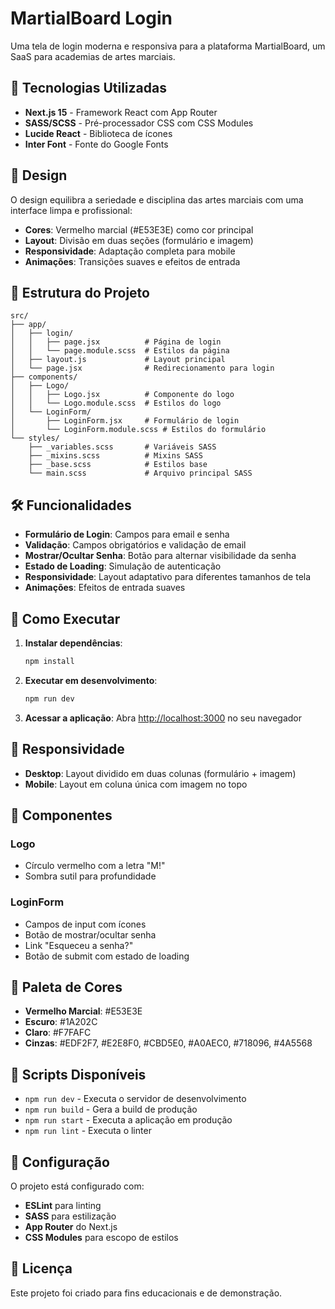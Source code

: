 # MartialBoard Login

Uma tela de login moderna e responsiva para a plataforma MartialBoard, um SaaS para academias de artes marciais.

## 🚀 Tecnologias Utilizadas

- **Next.js 15** - Framework React com App Router
- **SASS/SCSS** - Pré-processador CSS com CSS Modules
- **Lucide React** - Biblioteca de ícones
- **Inter Font** - Fonte do Google Fonts

## 🎨 Design

O design equilibra a seriedade e disciplina das artes marciais com uma interface limpa e profissional:

- **Cores**: Vermelho marcial (#E53E3E) como cor principal
- **Layout**: Divisão em duas seções (formulário e imagem)
- **Responsividade**: Adaptação completa para mobile
- **Animações**: Transições suaves e efeitos de entrada

## 📁 Estrutura do Projeto

```
src/
├── app/
│   ├── login/
│   │   ├── page.jsx          # Página de login
│   │   └── page.module.scss  # Estilos da página
│   ├── layout.js             # Layout principal
│   └── page.jsx              # Redirecionamento para login
├── components/
│   ├── Logo/
│   │   ├── Logo.jsx          # Componente do logo
│   │   └── Logo.module.scss  # Estilos do logo
│   └── LoginForm/
│       ├── LoginForm.jsx     # Formulário de login
│       └── LoginForm.module.scss # Estilos do formulário
└── styles/
    ├── _variables.scss       # Variáveis SASS
    ├── _mixins.scss          # Mixins SASS
    ├── _base.scss            # Estilos base
    └── main.scss             # Arquivo principal SASS
```

## 🛠️ Funcionalidades

- **Formulário de Login**: Campos para email e senha
- **Validação**: Campos obrigatórios e validação de email
- **Mostrar/Ocultar Senha**: Botão para alternar visibilidade da senha
- **Estado de Loading**: Simulação de autenticação
- **Responsividade**: Layout adaptativo para diferentes tamanhos de tela
- **Animações**: Efeitos de entrada suaves

## 🚀 Como Executar

1. **Instalar dependências**:

   ```bash
   npm install
   ```

2. **Executar em desenvolvimento**:

   ```bash
   npm run dev
   ```

3. **Acessar a aplicação**:
   Abra [http://localhost:3000](http://localhost:3000) no seu navegador

## 📱 Responsividade

- **Desktop**: Layout dividido em duas colunas (formulário + imagem)
- **Mobile**: Layout em coluna única com imagem no topo

## 🎯 Componentes

### Logo

- Círculo vermelho com a letra "M!"
- Sombra sutil para profundidade

### LoginForm

- Campos de input com ícones
- Botão de mostrar/ocultar senha
- Link "Esqueceu a senha?"
- Botão de submit com estado de loading

## 🎨 Paleta de Cores

- **Vermelho Marcial**: #E53E3E
- **Escuro**: #1A202C
- **Claro**: #F7FAFC
- **Cinzas**: #EDF2F7, #E2E8F0, #CBD5E0, #A0AEC0, #718096, #4A5568

## 📝 Scripts Disponíveis

- `npm run dev` - Executa o servidor de desenvolvimento
- `npm run build` - Gera a build de produção
- `npm run start` - Executa a aplicação em produção
- `npm run lint` - Executa o linter

## 🔧 Configuração

O projeto está configurado com:

- **ESLint** para linting
- **SASS** para estilização
- **App Router** do Next.js
- **CSS Modules** para escopo de estilos

## 📄 Licença

Este projeto foi criado para fins educacionais e de demonstração.
